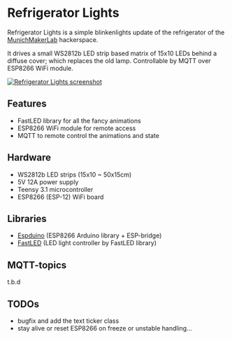 Refrigerator Lights
===================
Refrigerator Lights is a simple blinkenlights update of the refrigerator of the [MunichMakerLab](https://munichmakerlab.de/) hackerspace.

It drives a small WS2812b LED strip based matrix of 15x10 LEDs behind a diffuse cover; which replaces the old lamp. 
Controllable by MQTT over ESP8266 WiFi module.

[![Refrigerator Lights screenshot](https://cloud.githubusercontent.com/assets/6171589/7560420/513b217e-f7c3-11e4-8fe3-a6d3037b3baf.jpg)](https://www.tumblr.com/video/munichmakerlab/116758165625/700/)

Features
--------
* FastLED library for all the fancy animations
* ESP8266 WiFi module for remote access
* MQTT to remote control the animations and state

Hardware
--------
* WS2812b LED strips (15x10 ~ 50x15cm)
* 5V 12A power supply
* Teensy 3.1 microcontroller
* ESP8266 (ESP-12) WiFi board

Libraries
---------
* [Espduino](https://github.com/tuanpmt/espduino) (ESP8266 Arduino library + ESP-bridge)
* [FastLED](https://github.com/FastLED/FastLED) (LED light controller by FastLED library)

MQTT-topics
-----------
t.b.d

TODOs
-----
* bugfix and add the text ticker class
* stay alive or reset ESP8266 on freeze or unstable handling...
